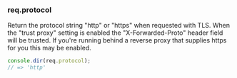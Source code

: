 <h3 id='req.protocol'>req.protocol</h3>

Return the protocol string "http" or "https" when requested with TLS. When the "trust proxy" setting is enabled the "X-Forwarded-Proto" header field will be trusted. If you're running behind a reverse proxy that supplies https for you this may be enabled.

```js
console.dir(req.protocol);
// => 'http'
```
